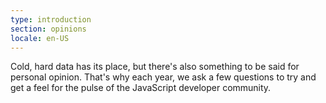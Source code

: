 ```yaml
---
type: introduction
section: opinions
locale: en-US
---
```


Cold, hard data has its place, but there's also something to be said for personal opinion. That's why each year, we ask a few questions to try and get a feel for the pulse of the JavaScript developer community.
